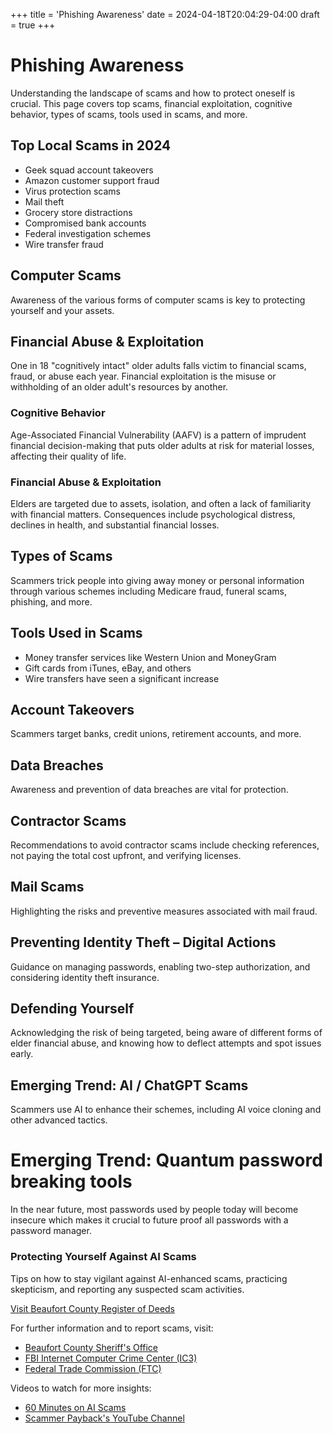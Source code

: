 +++
title = 'Phishing Awareness'
date = 2024-04-18T20:04:29-04:00
draft = true
+++
# Phishing Awareness

Understanding the landscape of scams and how to protect oneself is crucial. This page covers top scams, financial exploitation, cognitive behavior, types of scams, tools used in scams, and more.

## Top Local Scams in 2024
- Geek squad account takeovers
- Amazon customer support fraud
- Virus protection scams
- Mail theft
- Grocery store distractions
- Compromised bank accounts
- Federal investigation schemes
- Wire transfer fraud

## Computer Scams
Awareness of the various forms of computer scams is key to protecting yourself and your assets.

## Financial Abuse & Exploitation
One in 18 "cognitively intact" older adults falls victim to financial scams, fraud, or abuse each year. Financial exploitation is the misuse or withholding of an older adult's resources by another.

### Cognitive Behavior
Age-Associated Financial Vulnerability (AAFV) is a pattern of imprudent financial decision-making that puts older adults at risk for material losses, affecting their quality of life.

### Financial Abuse & Exploitation
Elders are targeted due to assets, isolation, and often a lack of familiarity with financial matters. Consequences include psychological distress, declines in health, and substantial financial losses.

## Types of Scams
Scammers trick people into giving away money or personal information through various schemes including Medicare fraud, funeral scams, phishing, and more.

## Tools Used in Scams
- Money transfer services like Western Union and MoneyGram
- Gift cards from iTunes, eBay, and others
- Wire transfers have seen a significant increase

## Account Takeovers
Scammers target banks, credit unions, retirement accounts, and more.

## Data Breaches
Awareness and prevention of data breaches are vital for protection.

## Contractor Scams
Recommendations to avoid contractor scams include checking references, not paying the total cost upfront, and verifying licenses.

## Mail Scams
Highlighting the risks and preventive measures associated with mail fraud.

## Preventing Identity Theft – Digital Actions
Guidance on managing passwords, enabling two-step authorization, and considering identity theft insurance.

## Defending Yourself
Acknowledging the risk of being targeted, being aware of different forms of elder financial abuse, and knowing how to deflect attempts and spot issues early.

## Emerging Trend: AI / ChatGPT Scams
Scammers use AI to enhance their schemes, including AI voice cloning and other advanced tactics.

# Emerging Trend: Quantum password breaking tools
In the near future, most passwords used by people today will become insecure which makes it crucial to future proof all passwords with a password manager. 

### Protecting Yourself Against AI Scams
Tips on how to stay vigilant against AI-enhanced scams, practicing skepticism, and reporting any suspected scam activities.

[Visit Beaufort County Register of Deeds](https://www.beaufortcountysc.gov/register-of-deeds/index.html)

For further information and to report scams, visit:
- [Beaufort County Sheriff's Office](http://www.bcso.net/)
- [FBI Internet Computer Crime Center (IC3)](https://www.ic3.gov/)
- [Federal Trade Commission (FTC)](https://www.ftc.gov/)

Videos to watch for more insights:
- [60 Minutes on AI Scams](https://www.cbsnews.com/news/how-con-artists-use-ai-apps-to-steal-60-minutes-transcript-2023-05-21/)
- [Scammer Payback's YouTube Channel](https://www.youtube.com/@ScammerPayback)
